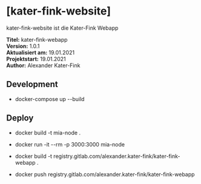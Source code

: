 # [kater-fink-website]

kater-fink-website ist die Kater-Fink Webapp

**Titel:** kater-fink-webapp<br>
**Version:** 1.0.1<br>
**Aktualisiert am:** 19.01.2021<br>
**Projektstart:** 19.01.2021<br>
**Author:** Alexander Kater-Fink<br>

## Development

- docker-compose up --build

## Deploy

- docker build -t mia-node .
- docker run -it --rm -p 3000:3000 mia-node

- docker build -t registry.gitlab.com/alexander.kater-fink/kater-fink-webapp .
- docker push registry.gitlab.com/alexander.kater-fink/kater-fink-webapp
